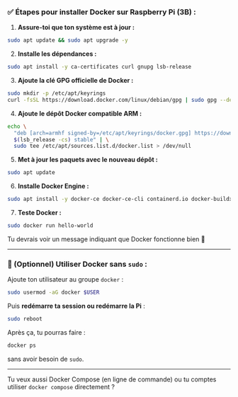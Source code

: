 ### ✅ Étapes pour installer Docker sur Raspberry Pi (3B) :

1. **Assure-toi que ton système est à jour :**

```bash
sudo apt update && sudo apt upgrade -y
```

2. **Installe les dépendances :**

```bash
sudo apt install -y ca-certificates curl gnupg lsb-release
```

3. **Ajoute la clé GPG officielle de Docker :**

```bash
sudo mkdir -p /etc/apt/keyrings
curl -fsSL https://download.docker.com/linux/debian/gpg | sudo gpg --dearmor -o /etc/apt/keyrings/docker.gpg
```

4. **Ajoute le dépôt Docker compatible ARM :**

```bash
echo \
  "deb [arch=armhf signed-by=/etc/apt/keyrings/docker.gpg] https://download.docker.com/linux/debian \
  $(lsb_release -cs) stable" | \
  sudo tee /etc/apt/sources.list.d/docker.list > /dev/null
```

5. **Met à jour les paquets avec le nouveau dépôt :**

```bash
sudo apt update
```

6. **Installe Docker Engine :**

```bash
sudo apt install -y docker-ce docker-ce-cli containerd.io docker-buildx-plugin docker-compose-plugin
```

7. **Teste Docker :**

```bash
sudo docker run hello-world
```

Tu devrais voir un message indiquant que Docker fonctionne bien 🎉

---

### 🔧 (Optionnel) Utiliser Docker sans `sudo` :

Ajoute ton utilisateur au groupe `docker` :

```bash
sudo usermod -aG docker $USER
```

Puis **redémarre ta session ou redémarre la Pi** :

```bash
sudo reboot
```

Après ça, tu pourras faire :

```bash
docker ps
```

sans avoir besoin de `sudo`.

---

Tu veux aussi Docker Compose (en ligne de commande) ou tu comptes utiliser `docker compose` directement ?